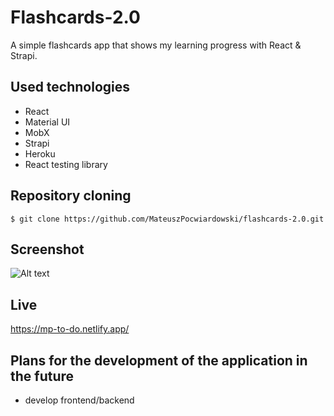 # Flashcards-2.0

A simple flashcards app that shows my learning progress with React & Strapi.

## Used technologies
- React
- Material UI
- MobX
- Strapi
- Heroku 
- React testing library

## Repository cloning

```
$ git clone https://github.com/MateuszPocwiardowski/flashcards-2.0.git
```

## Screenshot

![Alt text]()

## Live 
https://mp-to-do.netlify.app/

## Plans for the development of the application in the future
- develop frontend/backend